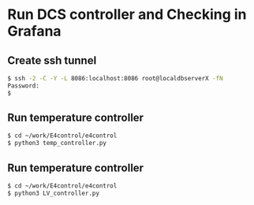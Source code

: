 # Run DCS controller and Checking in Grafana

## Create ssh tunnel
```bash
$ ssh -2 -C -Y -L 8086:localhost:8086 root@localdbserverX -fN 
Password:
$ 
```

## Run temperature controller

```bash
$ cd ~/work/E4control/e4control
$ python3 temp_controller.py

```

## Run temperature controller
```bash
$ cd ~/work/E4control/e4control
$ python3 LV_controller.py

```

